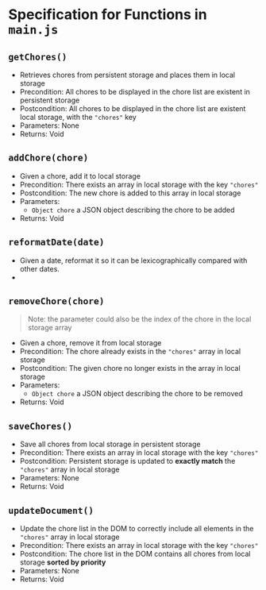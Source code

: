 # Specification for Functions in `main.js`

## `getChores()`

- Retrieves chores from persistent storage and places them in local storage
- Precondition: All chores to be displayed in the chore list are existent in persistent storage
- Postcondition: All chores to be displayed in the chore list are existent local storage, with the `"chores"` key
- Parameters: None
- Returns: Void

## `addChore(chore)`

- Given a chore, add it to local storage
- Precondition: There exists an array in local storage with the key `"chores"`
- Postcondition: The new chore is added to this array in local storage
- Parameters:
  - `Object chore` a JSON object describing the chore to be added
- Returns: Void
  
## `reformatDate(date)`

- Given a date, reformat it so it can be lexicographically compared with other dates. 
-


## `removeChore(chore)`

> Note: the parameter could also be the index of the chore in the local storage array

- Given a chore, remove it from local storage
- Precondition: The chore already exists in the `"chores"` array in local storage
- Postcondition: The given chore no longer exists in the array in local storage
- Parameters:
  - `Object chore` a JSON object describing the chore to be removed
- Returns: Void

## `saveChores()`

- Save all chores from local storage in persistent storage
- Precondition: There exists an array in local storage with the key `"chores"`
- Postcondition: Persistent storage is updated to **exactly match** the `"chores"` array in local storage
- Parameters: None
- Returns: Void

## `updateDocument()`

- Update the chore list in the DOM to correctly include all elements in the `"chores"` array in local storage
- Precondition: There exists an array in local storage with the key `"chores"`
- Postcondition: The chore list in the DOM contains all chores from local storage **sorted by priority**
- Parameters: None
- Returns: Void
